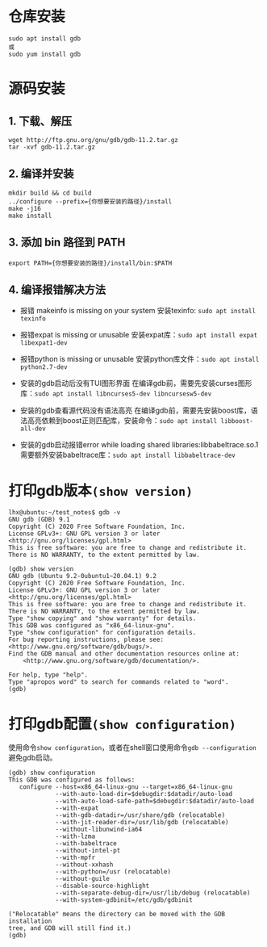 # 仓库安装

```
sudo apt install gdb
或
sudo yum install gdb
```

# 源码安装

## 1. 下载、解压
```
wget http://ftp.gnu.org/gnu/gdb/gdb-11.2.tar.gz
tar -xvf gdb-11.2.tar.gz
```
## 2. 编译并安装
```
mkdir build && cd build
../configure --prefix={你想要安装的路径}/install
make -j16
make install
```
## 3. 添加 bin 路径到 PATH
```
export PATH={你想要安装的路径}/install/bin:$PATH
```
## 4. 编译报错解决方法

- 报错 makeinfo is missing on your system
安装texinfo: `sudo apt install texinfo`

- 报错expat is missing or unusable
安装expat库：`sudo apt install expat libexpat1-dev`

- 报错python is missing or unusable
安装python库文件：`sudo apt install python2.7-dev`

- 安装的gdb启动后没有TUI图形界面
在编译gdb前，需要先安装curses图形库：`sudo apt install libncurses5-dev libncursesw5-dev`

- 安装的gdb查看源代码没有语法高亮
在编译gdb前，需要先安装boost库，语法高亮依赖到boost正则匹配库，安装命令：`sudo apt install libboost-all-dev`

- 安装的gdb启动报错error while loading shared libraries:libbabeltrace.so.1
需要额外安装babeltrace库：`sudo apt install libbabeltrace-dev`

# 打印gdb版本`(show version)`
```
lhx@ubuntu:~/test_notes$ gdb -v
GNU gdb (GDB) 9.1
Copyright (C) 2020 Free Software Foundation, Inc.
License GPLv3+: GNU GPL version 3 or later <http://gnu.org/licenses/gpl.html>
This is free software: you are free to change and redistribute it.
There is NO WARRANTY, to the extent permitted by law.
```

```
(gdb) show version
GNU gdb (Ubuntu 9.2-0ubuntu1~20.04.1) 9.2
Copyright (C) 2020 Free Software Foundation, Inc.
License GPLv3+: GNU GPL version 3 or later <http://gnu.org/licenses/gpl.html>
This is free software: you are free to change and redistribute it.
There is NO WARRANTY, to the extent permitted by law.
Type "show copying" and "show warranty" for details.
This GDB was configured as "x86_64-linux-gnu".
Type "show configuration" for configuration details.
For bug reporting instructions, please see:
<http://www.gnu.org/software/gdb/bugs/>.
Find the GDB manual and other documentation resources online at:
    <http://www.gnu.org/software/gdb/documentation/>.

For help, type "help".
Type "apropos word" to search for commands related to "word".
(gdb)
```

# 打印gdb配置`(show configuration)`
使用命令`show configuration`，或者在shell窗口使用命令`gdb --configuration`避免gdb启动。

```
(gdb) show configuration 
This GDB was configured as follows:
   configure --host=x86_64-linux-gnu --target=x86_64-linux-gnu
             --with-auto-load-dir=$debugdir:$datadir/auto-load
             --with-auto-load-safe-path=$debugdir:$datadir/auto-load
             --with-expat
             --with-gdb-datadir=/usr/share/gdb (relocatable)
             --with-jit-reader-dir=/usr/lib/gdb (relocatable)
             --without-libunwind-ia64
             --with-lzma
             --with-babeltrace
             --without-intel-pt
             --with-mpfr
             --without-xxhash
             --with-python=/usr (relocatable)
             --without-guile
             --disable-source-highlight
             --with-separate-debug-dir=/usr/lib/debug (relocatable)
             --with-system-gdbinit=/etc/gdb/gdbinit

("Relocatable" means the directory can be moved with the GDB installation
tree, and GDB will still find it.)
(gdb)
```



